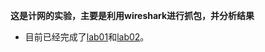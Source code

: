 **这是计网的实验，主要是利用wireshark进行抓包，并分析结果**

* 目前已经完成了[lab01](lab01.pdf)和[lab02](lab02.pdf)。<!--2021/9/16-->

